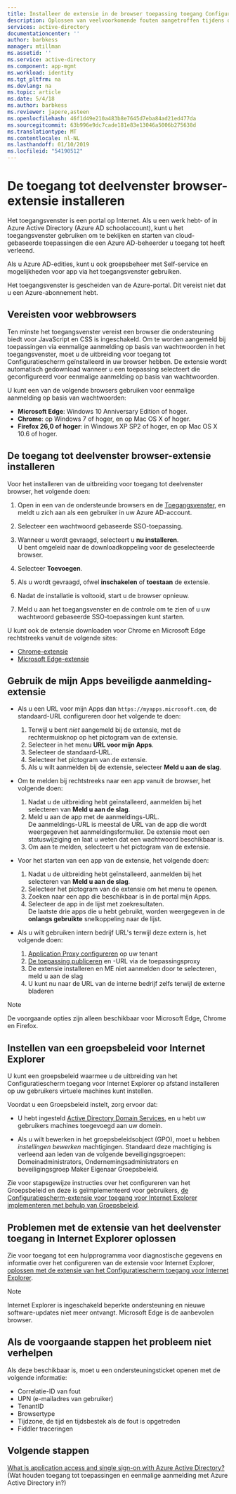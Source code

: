 ```yaml
---
title: Installeer de extensie in de browser toepassing toegang Configuratiescherm - Azure | Microsoft Docs
description: Oplossen van veelvoorkomende fouten aangetroffen tijdens de installatie van het deelvenster browser-extensie voor toegang.
services: active-directory
documentationcenter: ''
author: barbkess
manager: mtillman
ms.assetid: ''
ms.service: active-directory
ms.component: app-mgmt
ms.workload: identity
ms.tgt_pltfrm: na
ms.devlang: na
ms.topic: article
ms.date: 5/4/18
ms.author: barbkess
ms.reviewer: japere,asteen
ms.openlocfilehash: 46f1d49e210a483b8e7645d7eba84ad21ed477da
ms.sourcegitcommit: 63b996e9dc7cade181e83e13046a5006b275638d
ms.translationtype: MT
ms.contentlocale: nl-NL
ms.lasthandoff: 01/10/2019
ms.locfileid: "54190512"
---
```

# <a name="install-the-access-panel-browser-extension"></a>De toegang tot deelvenster browser-extensie installeren

Het toegangsvenster is een portal op Internet. Als u een werk hebt- of in Azure Active Directory (Azure AD schoolaccount), kunt u het toegangsvenster gebruiken om te bekijken en starten van cloud-gebaseerde toepassingen die een Azure AD-beheerder u toegang tot heeft verleend. 

Als u Azure AD-edities, kunt u ook groepsbeheer met Self-service en mogelijkheden voor app via het toegangsvenster gebruiken. 

Het toegangsvenster is gescheiden van de Azure-portal. Dit vereist niet dat u een Azure-abonnement hebt.

## <a name="web-browser-requirements"></a>Vereisten voor webbrowsers

Ten minste het toegangsvenster vereist een browser die ondersteuning biedt voor JavaScript en CSS is ingeschakeld. Om te worden aangemeld bij toepassingen via eenmalige aanmelding op basis van wachtwoorden in het toegangsvenster, moet u de uitbreiding voor toegang tot Configuratiescherm geïnstalleerd in uw browser hebben. De extensie wordt automatisch gedownload wanneer u een toepassing selecteert die geconfigureerd voor eenmalige aanmelding op basis van wachtwoorden.

U kunt een van de volgende browsers gebruiken voor eenmalige aanmelding op basis van wachtwoorden:

- **Microsoft Edge**: Windows 10 Anniversary Edition of hoger. 
- **Chrome**: op Windows 7 of hoger, en op Mac OS X of hoger.
- **Firefox 26,0 of hoger**: in Windows XP SP2 of hoger, en op Mac OS X 10.6 of hoger.

## <a name="install-the-access-panel-browser-extension"></a>De toegang tot deelvenster browser-extensie installeren

Voor het installeren van de uitbreiding voor toegang tot deelvenster browser, het volgende doen:

1.  Open in een van de ondersteunde browsers en de [Toegangsvenster](https://myapps.microsoft.com), en meldt u zich aan als een gebruiker in uw Azure AD-account.

2.  Selecteer een wachtwoord gebaseerde SSO-toepassing.

3.  Wanneer u wordt gevraagd, selecteert u **nu installeren**.  
    U bent omgeleid naar de downloadkoppeling voor de geselecteerde browser. 
    
4.  Selecteer **Toevoegen**.

5.  Als u wordt gevraagd, ofwel **inschakelen** of **toestaan** de extensie.

6.  Nadat de installatie is voltooid, start u de browser opnieuw.

7.  Meld u aan het toegangsvenster en de controle om te zien of u uw wachtwoord gebaseerde SSO-toepassingen kunt starten.

U kunt ook de extensie downloaden voor Chrome en Microsoft Edge rechtstreeks vanuit de volgende sites:

- [Chrome-extensie](https://chrome.google.com/webstore/detail/access-panel-extension/ggjhpefgjjfobnfoldnjipclpcfbgbhl)
- [Microsoft Edge-extensie](https://www.microsoft.com/store/apps/9pc9sckkzk84) 

## <a name="use-the-my-apps-secure-sign-in-extension"></a>Gebruik de mijn Apps beveiligde aanmelding-extensie
* Als u een URL voor mijn Apps dan `https://myapps.microsoft.com`, de standaard-URL configureren door het volgende te doen:
   1. Terwijl u bent *niet* aangemeld bij de extensie, met de rechtermuisknop op het pictogram van de extensie.
   2. Selecteer in het menu **URL voor mijn Apps**.
   3. Selecteer de standaard-URL.
   4. Selecteer het pictogram van de extensie.
   5. Als u wilt aanmelden bij de extensie, selecteer **Meld u aan de slag**.

* Om te melden bij rechtstreeks naar een app vanuit de browser, het volgende doen:
   1. Nadat u de uitbreiding hebt geïnstalleerd, aanmelden bij het selecteren van **Meld u aan de slag**.
   2. Meld u aan de app met de aanmeldings-URL.  
       De aanmeldings-URL is meestal de URL van de app die wordt weergegeven het aanmeldingsformulier.
      De extensie moet een statuswijziging en laat u weten dat een wachtwoord beschikbaar is.
   3. Om aan te melden, selecteert u het pictogram van de extensie.

* Voor het starten van een app van de extensie, het volgende doen:
   1. Nadat u de uitbreiding hebt geïnstalleerd, aanmelden bij het selecteren van **Meld u aan de slag**.
   2. Selecteer het pictogram van de extensie om het menu te openen.
   3. Zoeken naar een app die beschikbaar is in de portal mijn Apps.
   4. Selecteer de app in de lijst met zoekresultaten.  
       De laatste drie apps die u hebt gebruikt, worden weergegeven in de **onlangs gebruikte** snelkoppeling naar de lijst.
       
* Als u wilt gebruiken intern bedrijf URL's terwijl deze extern is, het volgende doen:
    1. [Application Proxy configureren](https://docs.microsoft.com/azure/active-directory/active-directory-application-proxy-enable) op uw tenant
    2. [De toepassing publiceren](https://docs.microsoft.com/azure/active-directory/application-proxy-publish-azure-portal) en -URL via de toepassingsproxy
    3. De extensie installeren en ME niet aanmelden door te selecteren, meld u aan de slag
    4. U kunt nu naar de URL van de interne bedrijf zelfs terwijl de externe bladeren

> [!NOTE]
> De voorgaande opties zijn alleen beschikbaar voor Microsoft Edge, Chrome en Firefox.

## <a name="set-up-a-group-policy-for-internet-explorer"></a>Instellen van een groepsbeleid voor Internet Explorer

U kunt een groepsbeleid waarmee u de uitbreiding van het Configuratiescherm toegang voor Internet Explorer op afstand installeren op uw gebruikers virtuele machines kunt instellen.

Voordat u een Groepsbeleid instelt, zorg ervoor dat:

-   U hebt ingesteld [Active Directory Domain Services](https://msdn.microsoft.com/library/aa362244%28v=vs.85%29.aspx), en u hebt uw gebruikers machines toegevoegd aan uw domein.

-   Als u wilt bewerken in het groepsbeleidsobject (GPO), moet u hebben *instellingen bewerken* machtigingen. Standaard deze machtiging is verleend aan leden van de volgende beveiligingsgroepen: Domeinadministrators, Ondernemingsadministrators en beveiligingsgroep Maker Eigenaar Groepsbeleid.

Zie voor stapsgewijze instructies over het configureren van het Groepsbeleid en deze is geïmplementeerd voor gebruikers, [de Configuratiescherm-extensie voor toegang voor Internet Explorer implementeren met behulp van Groepsbeleid](deploy-access-panel-browser-extension.md).

## <a name="troubleshoot-the-access-panel-extension-in-internet-explorer"></a>Problemen met de extensie van het deelvenster toegang in Internet Explorer oplossen

Zie voor toegang tot een hulpprogramma voor diagnostische gegevens en informatie over het configureren van de extensie voor Internet Explorer, [oplossen met de extensie van het Configuratiescherm toegang voor Internet Explorer](manage-access-panel-browser-extension.md).

> [!NOTE]
> Internet Explorer is ingeschakeld beperkte ondersteuning en nieuwe software-updates niet meer ontvangt. Microsoft Edge is de aanbevolen browser.

## <a name="if-the-preceding-steps-do-not-resolve-the-issue"></a>Als de voorgaande stappen het probleem niet verhelpen

Als deze beschikbaar is, moet u een ondersteuningsticket openen met de volgende informatie:

-   Correlatie-ID van fout
-   UPN (e-mailadres van gebruiker)
-   TenantID
-   Browsertype
-   Tijdzone, de tijd en tijdsbestek als de fout is opgetreden
-   Fiddler traceringen

## <a name="next-steps"></a>Volgende stappen
[What is application access and single sign-on with Azure Active Directory?](what-is-single-sign-on.md) (Wat houden toegang tot toepassingen en eenmalige aanmelding met Azure Active Directory in?)
